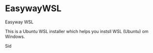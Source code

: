 # EasywayWSL
Easyway WSL 

This is a Ubuntu WSL installer which helps you instsll WSL (Ubuntu) om Windows. 

Sid 
